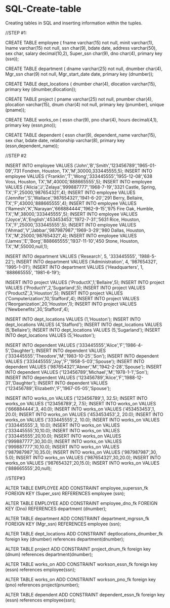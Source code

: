 # SQL-Create-table
Creating tables in SQL and inserting information within the tuples. 



//STEP #1:

CREATE TABLE employee (
  fname    varchar(15) not null, 
  minit    varchar(1),
  lname    varchar(15) not null,
  ssn      char(9),
  bdate    date,
  address  varchar(50),
  sex      char,
  salary   decimal(10,2),
  Super_ssn char(9),
  dno      char(4),
  primary key (ssn));


CREATE TABLE department (
  dname        varchar(25) not null,
  dnumber      char(4),
  Mgr_ssn       char(9) not null, 
  Mgr_start_date date,
  primary key (dnumber));


CREATE TABLE dept_locations (
  dnumber   char(4),
  dlocation varchar(15), 
  primary key (dnumber,dlocation));


CREATE TABLE project (
  pname      varchar(25) not null,
  pnumber    char(4),
  plocation  varchar(15),
  dnum       char(4) not null,
  primary key (pnumber),
  unique (pname));


CREATE TABLE works_on (
  essn   char(9),
  pno    char(4),
  hours  decimal(4,1),
  primary key (essn,pno));


CREATE TABLE dependent (
  essn           char(9),
  dependent_name varchar(15),
  sex            char,
  bdate          date,
  relationship   varchar(8),
  primary key (essn,dependent_name));


//STEP #2

INSERT INTO employee VALUES
  ('John','B','Smith','123456789','1965-01-09','731 Fondren, Houston, TX','M',30000,333445555,5);
INSERT INTO employee VALUES 
  ('Franklin','T','Wong','333445555','1955-12-08','638 Voss, Houston, TX','M',40000,'888665555',5);
INSERT INTO employee VALUES 
  ('Alicia','J','Zelaya','999887777','1968-7-19','3321 Castle, Spring, TX','F',25000,'987654321',4);
INSERT INTO employee VALUES 
  ('Jennifer','S','Wallace','987654321','1941-6-20','291 Berry, Bellaire, TX','F',43000,'888665555',4);
INSERT INTO employee VALUES 
  ('Ramesh','K','Narayan','666884444','1962-9-15','975 Fire Oak, Humble, TX','M',38000,'333445555',5);
INSERT INTO employee VALUES 
  ('Joyce','A','English','453453453','1972-7-31','5631 Rice, Houston, TX','F',25000,'333445555',5);
INSERT INTO employee VALUES 
  ('Ahmad','V','Jabbar','987987987','1969-3-29','980 Dallas, Houston, TX','M',25000,'987654321',4);
INSERT INTO employee VALUES 
  ('James','E','Borg','888665555','1937-11-10','450 Stone, Houston, TX','M',55000,null,1);


INSERT INTO department VALUES ('Research', 5, '333445555', '1988-5-22');
INSERT INTO department VALUES ('Administration', 4, '987654321', '1995-1-01');
INSERT INTO department VALUES ('Headquarters', 1, '888665555', '1981-6-19');

INSERT INTO project VALUES ('ProductX',1,'Bellaire',5);
INSERT INTO project VALUES ('ProductY',2,'Sugarland',5);
INSERT INTO project VALUES ('ProductZ',3,'Houston',5);
INSERT INTO project VALUES ('Computerization',10,'Stafford',4);
INSERT INTO project VALUES ('Reorganization',20,'Houston',1);
INSERT INTO project VALUES ('Newbenefits',30,'Stafford',4);

INSERT INTO dept_locations VALUES (1,'Houston');
INSERT INTO dept_locations VALUES (4,'Stafford');
INSERT INTO dept_locations VALUES (5,'Bellaire');
INSERT INTO dept_locations VALUES (5,'Sugarland');
INSERT INTO dept_locations VALUES (5,'Houston');

INSERT INTO dependent VALUES ('333445555','Alice','F','1986-4-5','Daughter');
INSERT INTO dependent VALUES ('333445555','Theodore','M','1983-10-25','Son');
INSERT INTO dependent VALUES ('333445555','Joy','F','1958-5-03','Spouse');
INSERT INTO dependent VALUES ('987654321','Abner','M','1942-2-28','Spouse');
INSERT INTO dependent VALUES ('123456789','Michael','M','1978-1-1','Son');
INSERT INTO dependent VALUES ('123456789','Alice','F','1988-12-31','Daughter');
INSERT INTO dependent VALUES ('123456789','Elizabeth','F','1967-05-05','Spouse');

INSERT INTO works_on VALUES ('123456789',1, 32.5);
INSERT INTO works_on VALUES ('123456789',2,  7.5);
INSERT INTO works_on VALUES ('666884444',3, 40.0);
INSERT INTO works_on VALUES ('453453453',1, 20.0);
INSERT INTO works_on VALUES ('453453453',2, 20.0);
INSERT INTO works_on VALUES ('333445555',2, 10.0);
INSERT INTO works_on VALUES ('333445555',3, 10.0);
INSERT INTO works_on VALUES ('333445555',10,10.0);
INSERT INTO works_on VALUES ('333445555',20,10.0);
INSERT INTO works_on VALUES ('999887777',30,30.0);
INSERT INTO works_on VALUES ('999887777',10,10.0);
INSERT INTO works_on VALUES ('987987987',10,35.0);
INSERT INTO works_on VALUES ('987987987',30, 5.0);
INSERT INTO works_on VALUES ('987654321',30,20.0);
INSERT INTO works_on VALUES ('987654321',20,15.0);
INSERT INTO works_on VALUES ('888665555',20,null);

//STEP#3

ALTER TABLE EMPLOYEE
ADD CONSTRAINT employee_superssn_fk FOREIGN KEY (Super_ssn)
	REFERENCES employee (ssn);

ALTER TABLE EMPLOYEE
ADD CONSTRAINT employee_dno_fk FOREIGN KEY (Dno)
	REFERENCES department (dnumber);


ALTER TABLE department
ADD CONSTRAINT department_mgrssn_fk FOREIGN KEY (Mgr_ssn)
	REFERENCES employee (ssn);


ALTER TABLE dept_locations
ADD CONSTRAINT deptlocations_dnumber_fk foreign key (dnumber) 
references department(dnumber);


ALTER TABLE project
ADD CONSTRAINT project_dnum_fk foreign key (dnum) 
references department(dnumber);

ALTER TABLE works_on
ADD CONSTRAINT workson_essn_fk foreign key (essn) 
references employee(ssn);


ALTER TABLE works_on
ADD CONSTRAINT workson_pno_fk  foreign key (pno) 
references project(pnumber);


ALTER TABLE dependent
ADD CONSTRAINT dependent_essn_fk foreign key (essn) 
references employee(ssn);
